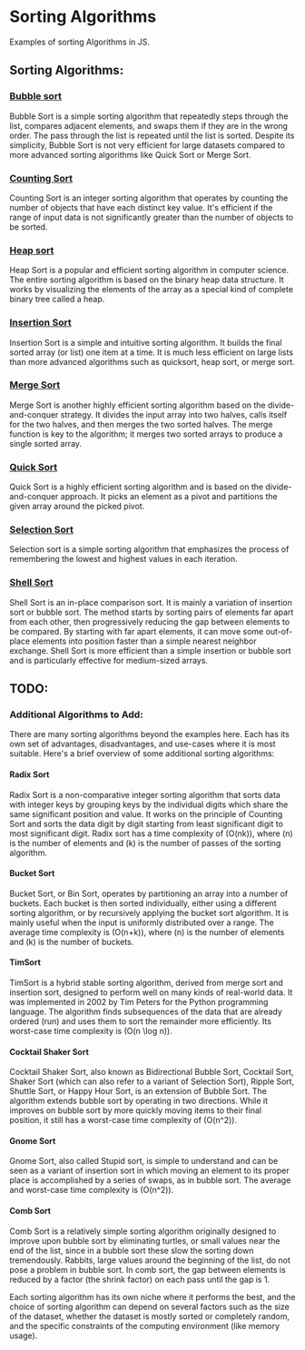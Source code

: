 # Sorting Algorithms
Examples of sorting Algorithms in JS.

## Sorting Algorithms:

### [Bubble sort](./bubble-sort/)

Bubble Sort is a simple sorting algorithm that repeatedly steps through the list, compares adjacent elements, and swaps them if they are in the wrong order. The pass through the list is repeated until the list is sorted. Despite its simplicity, Bubble Sort is not very efficient for large datasets compared to more advanced sorting algorithms like Quick Sort or Merge Sort.

### [Counting Sort](./counting-sort/)

Counting Sort is an integer sorting algorithm that operates by counting the number of objects that have each distinct key value. It's efficient if the range of input data is not significantly greater than the number of objects to be sorted.

### [Heap sort](./heap-sort/)

Heap Sort is a popular and efficient sorting algorithm in computer science. The entire sorting algorithm is based on the binary heap data structure. It works by visualizing the elements of the array as a special kind of complete binary tree called a heap.

### [Insertion Sort](./insertion-sort/)

Insertion Sort is a simple and intuitive sorting algorithm. It builds the final sorted array (or list) one item at a time. It is much less efficient on large lists than more advanced algorithms such as quicksort, heap sort, or merge sort.

### [Merge Sort](./merge-sort/)

Merge Sort is another highly efficient sorting algorithm based on the divide-and-conquer strategy. It divides the input array into two halves, calls itself for the two halves, and then merges the two sorted halves. The merge function is key to the algorithm; it merges two sorted arrays to produce a single sorted array.

### [Quick Sort](./quick-sort/)

Quick Sort is a highly efficient sorting algorithm and is based on the divide-and-conquer approach. It picks an element as a pivot and partitions the given array around the picked pivot.

### [Selection Sort](./selection-sort/)

Selection sort is a simple sorting algorithm that emphasizes the process of remembering the lowest and highest values in each iteration.

### [Shell Sort](./shell-sort/)

Shell Sort is an in-place comparison sort. It is mainly a variation of insertion sort or bubble sort. The method starts by sorting pairs of elements far apart from each other, then progressively reducing the gap between elements to be compared. By starting with far apart elements, it can move some out-of-place elements into position faster than a simple nearest neighbor exchange. Shell Sort is more efficient than a simple insertion or bubble sort and is particularly effective for medium-sized arrays.

## TODO:

### Additional Algorithms to Add:

There are many sorting algorithms beyond the examples here. Each has its own set of advantages, disadvantages, and use-cases where it is most suitable. Here's a brief overview of some additional sorting algorithms:

#### Radix Sort

Radix Sort is a non-comparative integer sorting algorithm that sorts data with integer keys by grouping keys by the individual digits which share the same significant position and value. It works on the principle of Counting Sort and sorts the data digit by digit starting from least significant digit to most significant digit. Radix sort has a time complexity of \(O(nk)\), where \(n\) is the number of elements and \(k\) is the number of passes of the sorting algorithm.

#### Bucket Sort

Bucket Sort, or Bin Sort, operates by partitioning an array into a number of buckets. Each bucket is then sorted individually, either using a different sorting algorithm, or by recursively applying the bucket sort algorithm. It is mainly useful when the input is uniformly distributed over a range. The average time complexity is \(O(n+k)\), where \(n\) is the number of elements and \(k\) is the number of buckets.

#### TimSort

TimSort is a hybrid stable sorting algorithm, derived from merge sort and insertion sort, designed to perform well on many kinds of real-world data. It was implemented in 2002 by Tim Peters for the Python programming language. The algorithm finds subsequences of the data that are already ordered (run) and uses them to sort the remainder more efficiently. Its worst-case time complexity is \(O(n \log n)\).

#### Cocktail Shaker Sort

Cocktail Shaker Sort, also known as Bidirectional Bubble Sort, Cocktail Sort, Shaker Sort (which can also refer to a variant of Selection Sort), Ripple Sort, Shuttle Sort, or Happy Hour Sort, is an extension of Bubble Sort. The algorithm extends bubble sort by operating in two directions. While it improves on bubble sort by more quickly moving items to their final position, it still has a worst-case time complexity of \(O(n^2)\).

#### Gnome Sort

Gnome Sort, also called Stupid sort, is simple to understand and can be seen as a variant of insertion sort in which moving an element to its proper place is accomplished by a series of swaps, as in bubble sort. The average and worst-case time complexity is \(O(n^2)\).

#### Comb Sort

Comb Sort is a relatively simple sorting algorithm originally designed to improve upon bubble sort by eliminating turtles, or small values near the end of the list, since in a bubble sort these slow the sorting down tremendously. Rabbits, large values around the beginning of the list, do not pose a problem in bubble sort. In comb sort, the gap between elements is reduced by a factor (the shrink factor) on each pass until the gap is 1.

Each sorting algorithm has its own niche where it performs the best, and the choice of sorting algorithm can depend on several factors such as the size of the dataset, whether the dataset is mostly sorted or completely random, and the specific constraints of the computing environment (like memory usage).